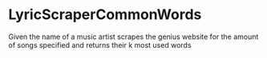 # LyricScraperCommonWords
Given the name of a music artist scrapes the genius website for the amount of songs specified and returns their k most used words
